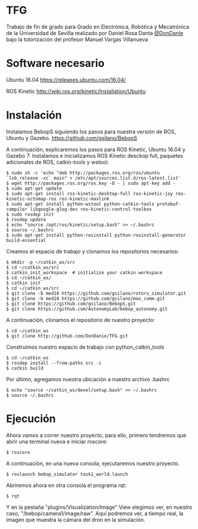 # TFG
Trabajo de fin de grado para Grado en Electrónica, Robótica y Mecatrónica de la Universidad de Sevilla realizado por Daniel Rosa Danta [@DonDanie](https://github.com/DonDanie) bajo la tutorización del profesor Manuel Vargas Villanueva


# Software necesario
Ubuntu 16.04
https://releases.ubuntu.com/16.04/

ROS Kinetic
http://wiki.ros.org/kinetic/Installation/Ubuntu

# Instalación
Instalamos BebopS siguiendo los pasos para nuestra versión de ROS, Ubuntu y Gazebo. 
https://github.com/gsilano/BebopS

A continuación, explicaremos los pasos para ROS Kinetic, Ubuntu 16.04 y Gazebo 7:
  Instalamos e inicializamos ROS Kinetic desckop full, paquetes adicionales de ROS, catkin-tools y wstool:
  ```
  $ sudo sh -c 'echo "deb http://packages.ros.org/ros/ubuntu `lsb_release -sc` main" > /etc/apt/sources.list.d/ros-latest.list'
  $ wget http://packages.ros.org/ros.key -O - | sudo apt-key add -
  $ sudo apt-get update
  $ sudo apt-get install ros-kinetic-desktop-full ros-kinetic-joy ros-kinetic-octomap-ros ros-kinetic-mavlink
  $ sudo apt-get install python-wstool python-catkin-tools protobuf-compiler libgoogle-glog-dev ros-kinetic-control-toolbox
  $ sudo rosdep init
  $ rosdep update
  $ echo "source /opt/ros/kinetic/setup.bash" >> ~/.bashrc
  $ source ~/.bashrc
  $ sudo apt-get install python-rosinstall python-rosinstall-generator build-essential
  ```
  Creamos el espacio de trabajo y clonamos los repositorios necesarios:
  ```
  $ mkdir -p ~/catkin_ws/src
  $ cd ~/catkin_ws/src
  $ catkin_init_workspace  # initialize your catkin workspace
  $ cd ~/catkin_ws/
  $ catkin init
  $ cd ~/catkin_ws/src
  $ git clone -b med18 https://github.com/gsilano/rotors_simulator.git
  $ git clone -b med18 https://github.com/gsilano/mav_comm.git
  $ git clone https://github.com/gsilano/BebopS.git
  $ git clone https://github.com/AutonomyLab/bebop_autonomy.git
  ```
A continuación, clonamos el repositorio de nuestro proyecto:
```
$ cd ~/catkin_ws
$ git clone http://github.com/DonDanie/TFG.git
```
Construimos nuestro espacio de trabajo con python_catkin_tools 
```
$ cd ~/catkin_ws
$ rosdep install --from-paths src -i
$ catkin build 
```
Por último, agregamos nuestra ubicación a nuestro archivo .bashrc
```
$ echo "source ~/catkin_ws/devel/setup.bash" >> ~/.bashrc
$ source ~/.bashrc
```
# Ejecución
Ahora vamos a correr nuestro proyecto, para ello, primero tendremos que abrir una terminal nueva e iniciar roscore:
```
$ roscore
```
A continuación, en una nueva consola, ejecutaremos nuestro proyecto.
```
$ roslaunch bebop_simulator task1_world.launch
```
Abriremos ahora en otra consola el programa rqt:
```
$ rqt
```
Y en la pestaña "plugins/Visualization/Image" View elegimos ver, en nuestro caso, "/bebop/camera1/image/raw". Aquí podremos ver, a tiempo real, la imagen que muestra la cámara del dron en la simulación.
